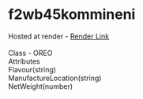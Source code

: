 # f2wb45kommineni
Hosted at render - [Render Link](https://f2wb45kommineni.onrender.com/)<br><br>
Class - OREO<br>
Attributes<br>
Flavour(string)<br>
ManufactureLocation(string)<br>
NetWeight(number)<br>
